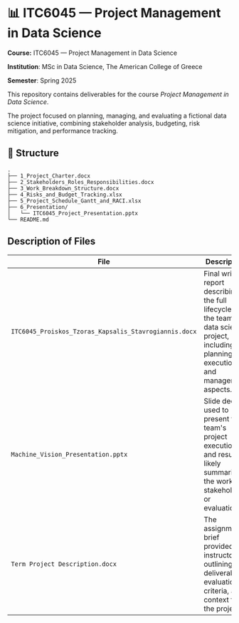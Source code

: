 # 📊 ITC6045 — Project Management in Data Science
**Course:** ITC6045 — Project Management in Data Science

**Institution**: MSc in Data Science, The American College of Greece  

**Semester**: Spring 2025  

This repository contains deliverables for the course *Project Management in Data Science*. 

The project focused on planning, managing, and evaluating a fictional data science initiative, combining stakeholder analysis, budgeting, risk mitigation, and performance tracking.

## 📁 Structure

```plaintext
.
├── 1_Project_Charter.docx
├── 2_Stakeholders_Roles_Responsibilities.docx
├── 3_Work_Breakdown_Structure.docx
├── 4_Risks_and_Budget_Tracking.xlsx
├── 5_Project_Schedule_Gantt_and_RACI.xlsx
├── 6_Presentation/
│   └── ITC6045_Project_Presentation.pptx
└── README.md
```

## Description of Files
| File                                                  | Description                                                                                                                                   |
| ----------------------------------------------------- | --------------------------------------------------------------------------------------------------------------------------------------------- |
| `ITC6045_Proiskos_Tzoras_Kapsalis_Stavrogiannis.docx` | Final written report describing the full lifecycle of the team's data science project, including planning, execution, and management aspects. |
| `Machine_Vision_Presentation.pptx`                    | Slide deck used to present the team's project execution and results, likely summarizing the work for stakeholders or evaluation.              |
| `Term Project Description.docx`                       | The assignment brief provided by instructors, outlining deliverables, evaluation criteria, and context for the project.                       |
